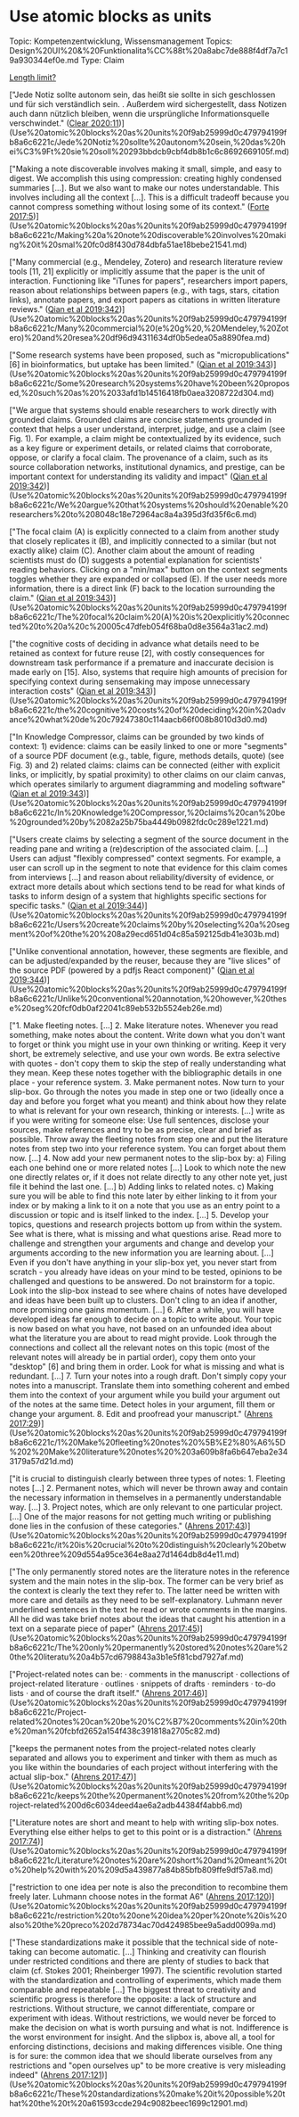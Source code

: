 # Use atomic blocks as units

Topic: Kompetenzentwicklung, Wissensmanagement
Topics: Design%20UI%20&%20Funktionalita%CC%88t%20a8abc7de888f4df7a7c19a930344ef0e.md
Type: Claim

[Length limit?](Use%20atomic%20blocks%20as%20units%20f9ab25999d0c479794199fb8a6c6221c/Length%20limit%20cd133b53f584415aa74b552c260cb402.md)

["Jede Notiz sollte autonom sein, das heißt sie sollte in sich geschlossen und für sich verständlich sein. . Außerdem wird sichergestellt, dass Notizen auch dann nützlich bleiben, wenn die ursprüngliche Informationsquelle verschwindet." ([Clear 2020:11](zotero://open-pdf/library/items/SFQLIRC3?page=11))](Use%20atomic%20blocks%20as%20units%20f9ab25999d0c479794199fb8a6c6221c/Jede%20Notiz%20sollte%20autonom%20sein,%20das%20hei%C3%9Ft%20sie%20soll%20293bbdcb9cbf4db8b1c6c8692669105f.md)

["Making a note discoverable involves making it small, simple, and easy to digest. We accomplish this using compression: creating highly condensed summaries [...]. But we also want to make our notes understandable. This involves including all the context [...]. This is a difficult tradeoff because you cannot compress something without losing some of its context." ([Forte 2017:5](zotero://open-pdf/library/items/DHH2FKWF?page=5))](Use%20atomic%20blocks%20as%20units%20f9ab25999d0c479794199fb8a6c6221c/Making%20a%20note%20discoverable%20involves%20making%20it%20smal%20fc0d8f430d784dbfa51ae18bebe21541.md)

["Many commercial (e.g., Mendeley, Zotero) and research literature review tools [11, 21] explicitly or implicitly assume that the paper is the unit of interaction. Functioning like "iTunes for papers", researchers import papers, reason about relationships between papers (e.g., with tags, stars, citation links), annotate papers, and export papers as citations in written literature reviews." ([Qian et al 2019:342](zotero://open-pdf/library/items/XI3NC562?page=2))](Use%20atomic%20blocks%20as%20units%20f9ab25999d0c479794199fb8a6c6221c/Many%20commercial%20(e%20g%20,%20Mendeley,%20Zotero)%20and%20resea%20df96d94311634df0b5edea05a8890fea.md)

["Some research systems have been proposed, such as "micropublications" [6] in bioinformatics, but uptake has been limited." ([Qian et al 2019:343](zotero://open-pdf/library/items/XI3NC562?page=3))](Use%20atomic%20blocks%20as%20units%20f9ab25999d0c479794199fb8a6c6221c/Some%20research%20systems%20have%20been%20proposed,%20such%20as%20%2033afd1b14516418fb0aea3208722d304.md)

["We argue that systems should enable researchers to work directly with grounded claims. Grounded claims are concise statements grounded in context that helps a user understand, interpret, judge, and use a claim (see Fig. 1). For example, a claim might be contextualized by its evidence, such as a key figure or experiment details, or related claims that corroborate, oppose, or clarify a focal claim. The provenance of a claim, such as its source collaboration networks, institutional dynamics, and prestige, can be important context for understanding its validity and impact" ([Qian et al 2019:342](zotero://open-pdf/library/items/XI3NC562?page=2))](Use%20atomic%20blocks%20as%20units%20f9ab25999d0c479794199fb8a6c6221c/We%20argue%20that%20systems%20should%20enable%20researchers%20to%208048c18e72964ac8a4a395d3fd35f6c6.md)

["The focal claim (A) is explicitly connected to a claim from another study that closely replicates it (B), and implicitly connected to a similar (but not exactly alike) claim (C). Another claim about the amount of reading scientists must do (D) suggests a potential explanation for scientists' reading behaviors. Clicking on a "min/max" button on the context segments toggles whether they are expanded or collapsed (E). If the user needs more information, there is a direct link (F) back to the location surrounding the claim." ([Qian et al 2019:343](zotero://open-pdf/library/items/XI3NC562?page=3))](Use%20atomic%20blocks%20as%20units%20f9ab25999d0c479794199fb8a6c6221c/The%20focal%20claim%20(A)%20is%20explicitly%20connected%20to%20a%20c%20005c47dfeb054f68ba0d8e3564a31ac2.md)

["the cognitive costs of deciding in advance what details need to be retained as context for future reuse [2], with costly consequences for downstream task performance if a premature and inaccurate decision is made early on [15]. Also, systems that require high amounts of precision for specifying context during sensemaking may impose unnecessary interaction costs" ([Qian et al 2019:343](zotero://open-pdf/library/items/XI3NC562?page=3))](Use%20atomic%20blocks%20as%20units%20f9ab25999d0c479794199fb8a6c6221c/the%20cognitive%20costs%20of%20deciding%20in%20advance%20what%20de%20c79247380c114aacb66f008b8010d3d0.md)

["In Knowledge Compressor, claims can be grounded by two kinds of context: 1) evidence: claims can be easily linked to one or more "segments" of a source PDF document (e.g., table, figure, methods details, quote) (see Fig. 3) and 2) related claims: claims can be connected (either with explicit links, or implicitly, by spatial proximity) to other claims on our claim canvas, which operates similarly to argument diagramming and modeling software" ([Qian et al 2019:343](zotero://open-pdf/library/items/XI3NC562?page=3))](Use%20atomic%20blocks%20as%20units%20f9ab25999d0c479794199fb8a6c6221c/In%20Knowledge%20Compressor,%20claims%20can%20be%20grounded%20by%2082a25b75ba4449b0982fdc0c289e1221.md)

["Users create claims by selecting a segment of the source document in the reading pane and writing a (re)description of the associated claim. […] Users can adjust "flexibly compressed" context segments. For example, a user can scroll up in the segment to note that evidence for this claim comes from interviews […] and reason about reliability/diversity of evidence, or extract more details about which sections tend to be read for what kinds of tasks to inform design of a system that highlights specific sections for specific tasks." ([Qian et al 2019:344](zotero://open-pdf/library/items/XI3NC562?page=4))](Use%20atomic%20blocks%20as%20units%20f9ab25999d0c479794199fb8a6c6221c/Users%20create%20claims%20by%20selecting%20a%20segment%20of%20the%20%208a29ecd651d04c85a592125db41e303b.md)

["Unlike conventional annotation, however, these segments are flexible, and can be adjusted/expanded by the reuser, because they are "live slices" of the source PDF (powered by a pdfjs React component)" ([Qian et al 2019:344](zotero://open-pdf/library/items/XI3NC562?page=4))](Use%20atomic%20blocks%20as%20units%20f9ab25999d0c479794199fb8a6c6221c/Unlike%20conventional%20annotation,%20however,%20these%20seg%20fcf0db0af22041c89eb532b5524eb26e.md)

["1. Make fleeting notes. […] 2. Make literature notes. Whenever you read something, make notes about the content. Write down what you don't want to forget or think you might use in your own thinking or writing. Keep it very short, be extremely selective, and use your own words. Be extra selective with quotes - don't copy them to skip the step of really understanding what they mean. Keep these notes together with the bibliographic details in one place - your reference system. 3. Make permanent notes. Now turn to your slip-box. Go through the notes you made in step one or two (ideally once a day and before you forget what you meant) and think about how they relate to what is relevant for your own research, thinking or interests. […] write as if you were writing for someone else: Use full sentences, disclose your sources, make references and try to be as precise, clear and brief as possible. Throw away the fleeting notes from step one and put the literature notes from step two into your reference system. You can forget about them now. […] 4. Now add your new permanent notes to the slip-box by: a) Filing each one behind one or more related notes […] Look to which note the new one directly relates or, if it does not relate directly to any other note yet, just file it behind the last one. […] b) Adding links to related notes. c) Making sure you will be able to find this note later by either linking to it from your index or by making a link to it on a note that you use as an entry point to a discussion or topic and is itself linked to the index. […] 5. Develop your topics, questions and research projects bottom up from within the system. See what is there, what is missing and what questions arise. Read more to challenge and strengthen your arguments and change and develop your arguments according to the new information you are learning about. […] Even if you don't have anything in your slip-box yet, you never start from scratch - you already have ideas on your mind to be tested, opinions to be challenged and questions to be answered. Do not brainstorm for a topic. Look into the slip-box instead to see where chains of notes have developed and ideas have been built up to clusters. Don't cling to an idea if another, more promising one gains momentum. […] 6. After a while, you will have developed ideas far enough to decide on a topic to write about. Your topic is now based on what you have, not based on an unfounded idea about what the literature you are about to read might provide. Look through the connections and collect all the relevant notes on this topic (most of the relevant notes will already be in partial order), copy them onto your "desktop" [6] and bring them in order. Look for what is missing and what is redundant. […] 7. Turn your notes into a rough draft. Don't simply copy your notes into a manuscript. Translate them into something coherent and embed them into the context of your argument while you build your argument out of the notes at the same time. Detect holes in your argument, fill them or change your argument. 8. Edit and proofread your manuscript." ([Ahrens 2017:29](zotero://open-pdf/library/items/ZYMH3KIN?page=29))](Use%20atomic%20blocks%20as%20units%20f9ab25999d0c479794199fb8a6c6221c/1%20Make%20fleeting%20notes%20%5B%E2%80%A6%5D%202%20Make%20literature%20notes%20%203a609b8fa6b647eba2e343179a57d21d.md)

["it is crucial to distinguish clearly between three types of notes: 1. Fleeting notes […] 2. Permanent notes, which will never be thrown away and contain the necessary information in themselves in a permanently understandable way. […] 3. Project notes, which are only relevant to one particular project. […] One of the major reasons for not getting much writing or publishing done lies in the confusion of these categories." ([Ahrens 2017:43](zotero://open-pdf/library/items/ZYMH3KIN?page=43))](Use%20atomic%20blocks%20as%20units%20f9ab25999d0c479794199fb8a6c6221c/it%20is%20crucial%20to%20distinguish%20clearly%20between%20three%209d554a95ce364e8aa27d1464db8d4e11.md)

["The only permanently stored notes are the literature notes in the reference system and the main notes in the slip-box. The former can be very brief as the context is clearly the text they refer to. The latter need be written with more care and details as they need to be self-explanatory. Luhmann never underlined sentences in the text he read or wrote comments in the margins. All he did was take brief notes about the ideas that caught his attention in a text on a separate piece of paper" ([Ahrens 2017:45](zotero://open-pdf/library/items/ZYMH3KIN?page=45))](Use%20atomic%20blocks%20as%20units%20f9ab25999d0c479794199fb8a6c6221c/The%20only%20permanently%20stored%20notes%20are%20the%20literatu%20a4b57cd6798843a3b1e5f81cbd7927af.md)

["Project-related notes can be: · comments in the manuscript · collections of project-related literature · outlines · snippets of drafts · reminders · to-do lists · and of course the draft itself." ([Ahrens 2017:46](zotero://open-pdf/library/items/ZYMH3KIN?page=46))](Use%20atomic%20blocks%20as%20units%20f9ab25999d0c479794199fb8a6c6221c/Project-related%20notes%20can%20be%20%C2%B7%20comments%20in%20the%20man%20fcbfd2652a154f438c391818a2705c82.md)

["keeps the permanent notes from the project-related notes clearly separated and allows you to experiment and tinker with them as much as you like within the boundaries of each project without interfering with the actual slip-box." ([Ahrens 2017:47](zotero://open-pdf/library/items/ZYMH3KIN?page=47))](Use%20atomic%20blocks%20as%20units%20f9ab25999d0c479794199fb8a6c6221c/keeps%20the%20permanent%20notes%20from%20the%20project-related%200d6c6034deed4ae6a2adb44384f4abb6.md)

["Literature notes are short and meant to help with writing slip-box notes. Everything else either helps to get to this point or is a distraction." ([Ahrens 2017:74](zotero://open-pdf/library/items/ZYMH3KIN?page=74))](Use%20atomic%20blocks%20as%20units%20f9ab25999d0c479794199fb8a6c6221c/Literature%20notes%20are%20short%20and%20meant%20to%20help%20with%20%209d5a439877a84b85bfb809ffe9df57a8.md)

["restriction to one idea per note is also the precondition to recombine them freely later. Luhmann choose notes in the format A6" ([Ahrens 2017:120](zotero://open-pdf/library/items/ZYMH3KIN?page=120))](Use%20atomic%20blocks%20as%20units%20f9ab25999d0c479794199fb8a6c6221c/restriction%20to%20one%20idea%20per%20note%20is%20also%20the%20preco%202d78734ac70d424985bee9a5add0099a.md)

["These standardizations make it possible that the technical side of note-taking can become automatic. […] Thinking and creativity can flourish under restricted conditions and there are plenty of studies to back that claim (cf. Stokes 2001; Rheinberger 1997). The scientific revolution started with the standardization and controlling of experiments, which made them comparable and repeatable […] The biggest threat to creativity and scientific progress is therefore the opposite: a lack of structure and restrictions. Without structure, we cannot differentiate, compare or experiment with ideas. Without restrictions, we would never be forced to make the decision on what is worth pursuing and what is not. Indifference is the worst environment for insight. And the slipbox is, above all, a tool for enforcing distinctions, decisions and making differences visible. One thing is for sure: the common idea that we should liberate ourselves from any restrictions and "open ourselves up" to be more creative is very misleading indeed" ([Ahrens 2017:121](zotero://open-pdf/library/items/ZYMH3KIN?page=121))](Use%20atomic%20blocks%20as%20units%20f9ab25999d0c479794199fb8a6c6221c/These%20standardizations%20make%20it%20possible%20that%20the%20t%20a61593ccde294c9082beec1699c12901.md)